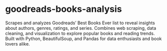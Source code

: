 # goodreads-books-analysis
Scrapes and analyzes Goodreads’ Best Books Ever list to reveal insights about authors, genres, ratings, and series. Combines web scraping, data cleaning, and visualization to explore popular books and reading trends. Built with Python, BeautifulSoup, and Pandas for data enthusiasts and book lovers alike.
